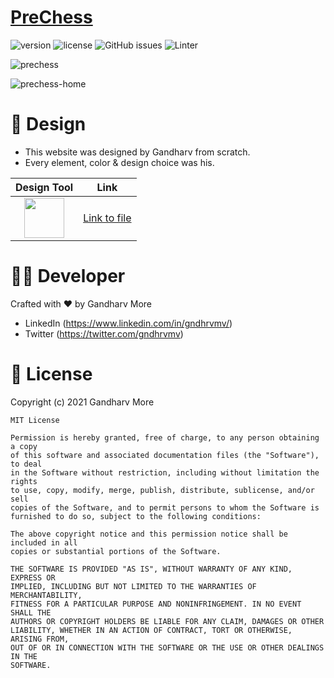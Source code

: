 # [PreChess](https://prechess.herokuapp.com) 
![version](https://img.shields.io/badge/version-0.1-blue.svg) ![license](https://img.shields.io/badge/license-MIT-red.svg) ![GitHub issues](https://img.shields.io/github/issues/ganm0r/prechess) ![Linter](https://github.com/grewscant/synement/workflows/Lint%20Code%20Base/badge.svg)

![prechess](https://raw.githubusercontent.com/ganm0r/images/main/prechess.png?token=GHSAT0AAAAAABUWX6WID3HPCPX76UBKLFTOYVYEGNQ)

![prechess-home](https://raw.githubusercontent.com/ganm0r/images/main/prechess-1.png?token=GHSAT0AAAAAABUWX6WIP24TJI24U6SWXFM4YVYEHHA)

🎨 Design
=========
- This website was designed by Gandharv from scratch.
- Every element, color & design choice was his.

| Design Tool | Link |
|:---:|:---:|
| <img src="https://cdn.svgporn.com/logos/figma.svg"  width="64"  height="64"> | [Link to file](https://www.figma.com/file/8rE9S4PLvTUh1CcqV8M5DO/LearnMern) |

👨‍💻 Developer
===============
Crafted with ❤︎ by Gandharv More
- LinkedIn (https://www.linkedin.com/in/gndhrvmv/)
- Twitter (https://twitter.com/gndhrvmv)

📑 License
==========

Copyright (c) 2021 Gandharv More

```
MIT License

Permission is hereby granted, free of charge, to any person obtaining a copy
of this software and associated documentation files (the "Software"), to deal
in the Software without restriction, including without limitation the rights
to use, copy, modify, merge, publish, distribute, sublicense, and/or sell
copies of the Software, and to permit persons to whom the Software is
furnished to do so, subject to the following conditions:

The above copyright notice and this permission notice shall be included in all
copies or substantial portions of the Software.

THE SOFTWARE IS PROVIDED "AS IS", WITHOUT WARRANTY OF ANY KIND, EXPRESS OR
IMPLIED, INCLUDING BUT NOT LIMITED TO THE WARRANTIES OF MERCHANTABILITY,
FITNESS FOR A PARTICULAR PURPOSE AND NONINFRINGEMENT. IN NO EVENT SHALL THE
AUTHORS OR COPYRIGHT HOLDERS BE LIABLE FOR ANY CLAIM, DAMAGES OR OTHER
LIABILITY, WHETHER IN AN ACTION OF CONTRACT, TORT OR OTHERWISE, ARISING FROM,
OUT OF OR IN CONNECTION WITH THE SOFTWARE OR THE USE OR OTHER DEALINGS IN THE
SOFTWARE.

```
